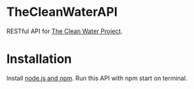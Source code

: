 TheCleanWaterAPI
=====================
RESTful API for [The Clean Water Project](http://github.com/jeraguilon/TheCleanWaterProject.git).

Installation
====================
Install [node.js and npm](https://docs.npmjs.com/getting-started/installing-node). Run
this API with npm start on terminal.